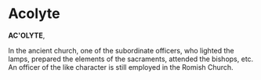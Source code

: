 # Acolyte

**AC'OLYTE**,

In the ancient church, one of the subordinate officers, who lighted the lamps, prepared the elements of the sacraments, attended the bishops, etc. An officer of the like character is still employed in the Romish Church.